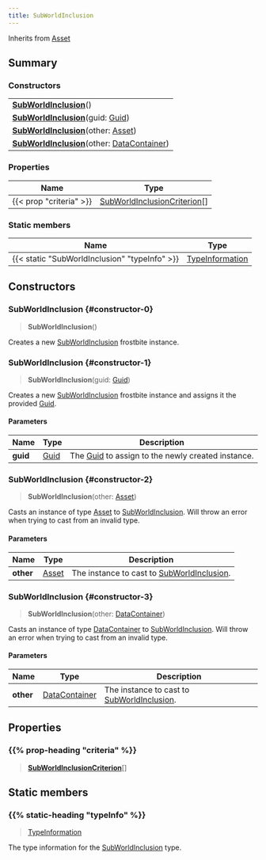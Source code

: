```yaml
---
title: SubWorldInclusion
---
```


Inherits from 
[Asset](/vext/ref/fb/asset)

## Summary
### Constructors
| |
| ----------- |
| **[SubWorldInclusion](#constructor-0)**() |
| **[SubWorldInclusion](#constructor-1)**(guid: [Guid](/vext/ref/shared/class/guid)) |
| **[SubWorldInclusion](#constructor-2)**(other: [Asset](/vext/ref/fb/asset)) |
| **[SubWorldInclusion](#constructor-3)**(other: [DataContainer](/vext/ref/shared/class/datacontainer)) |

### Properties
| Name | Type |
| ---- | ---- |
| {{< prop "criteria" >}} | [SubWorldInclusionCriterion](/vext/ref/fb/subworldinclusioncriterion)[] |

### Static members
| Name | Type |
| ---- | ---- |
| {{< static "SubWorldInclusion" "typeInfo" >}} | [TypeInformation](/vext/ref/shared/class/typeinformation) |

## Constructors
### SubWorldInclusion {#constructor-0}
> **SubWorldInclusion**()

Creates a new [SubWorldInclusion](/vext/ref/fb/subworldinclusion) frostbite instance.

### SubWorldInclusion {#constructor-1}
> **SubWorldInclusion**(guid: [Guid](/vext/ref/shared/class/guid))

Creates a new [SubWorldInclusion](/vext/ref/fb/subworldinclusion) frostbite instance and assigns it the provided [Guid](/vext/ref/shared/class/guid).

#### Parameters
| Name | Type | Description |
| ---- | ---- | ----------- |
| **guid** | [Guid](/vext/ref/shared/class/guid) | The [Guid](/vext/ref/shared/class/guid) to assign to the newly created instance. |

### SubWorldInclusion {#constructor-2}
> **SubWorldInclusion**(other: [Asset](/vext/ref/fb/asset))

Casts an instance of type [Asset](/vext/ref/fb/asset) to [SubWorldInclusion](/vext/ref/fb/subworldinclusion). Will throw an error when trying to cast from an invalid type.

#### Parameters
| Name | Type | Description |
| ---- | ---- | ----------- |
| **other** | [Asset](/vext/ref/fb/asset) | The instance to cast to [SubWorldInclusion](/vext/ref/fb/subworldinclusion). |

### SubWorldInclusion {#constructor-3}
> **SubWorldInclusion**(other: [DataContainer](/vext/ref/shared/class/datacontainer))

Casts an instance of type [DataContainer](/vext/ref/shared/class/datacontainer) to [SubWorldInclusion](/vext/ref/fb/subworldinclusion). Will throw an error when trying to cast from an invalid type.

#### Parameters
| Name | Type | Description |
| ---- | ---- | ----------- |
| **other** | [DataContainer](/vext/ref/shared/class/datacontainer) | The instance to cast to [SubWorldInclusion](/vext/ref/fb/subworldinclusion). |

## Properties
### {{% prop-heading "criteria" %}}
> **[SubWorldInclusionCriterion](/vext/ref/fb/subworldinclusioncriterion)**[]

## Static members
### {{% static-heading "typeInfo" %}}
> [TypeInformation](/vext/ref/shared/class/typeinformation)

The type information for the [SubWorldInclusion](/vext/ref/fb/subworldinclusion) type.

